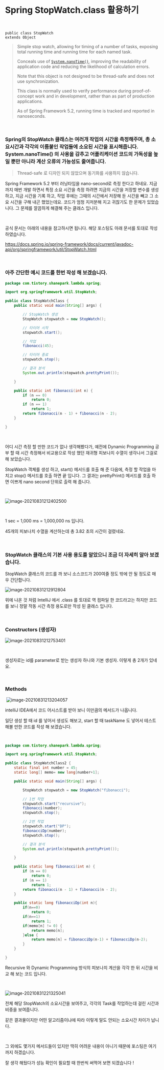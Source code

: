 # Spring StopWatch.class 활용하기

​	

```
public class StopWatch
extends Object
```

> Simple stop watch, allowing for timing of a number of tasks, exposing total running time and running time for each named task.
>
> Conceals use of [`System.nanoTime()`](https://docs.oracle.com/javase/8/docs/api/java/lang/System.html?is-external=true#nanoTime--), improving the readability of application code and reducing the likelihood of calculation errors.
>
> Note that this object is not designed to be thread-safe and does not use synchronization.
>
> This class is normally used to verify performance during proof-of-concept work and in development, rather than as part of production applications.
>
> As of Spring Framework 5.2, running time is tracked and reported in nanoseconds.

​	

### Spring의 StopWatch 클래스는 여러개 작업의 시간을 측정해주며, 총 소요시간과 각각의 이름붙인 작업들에 소요된 시간을 표시해줍니다. System.nanoTime() 의 사용을 감추고 어플리케이션 코드의 가독성을 높일 뿐만 아니라 계산 오류의 가능성도 줄여줍니다. 

> Thread-safe 로 디자인 되지 않았으며 동기화를 사용하지 않습니다.

Spring Framework 5.2 부터 러닝타임을 nano-second로 측정 한다고 하네요. 지금까지 매번 개발 하면서 특정 소요 시간을 측정 하려면 지금의 시간을 저장할 변수를 생성 하고, 지금 시간을 기록 하고, 작업 후에는 그때의 시간에서 저장해 둔 시간을 빼고 그 소요 시간을 구해 내곤 했었는데요. 코드가 엄청 지저분해 지고 귀찮기도 한 문제가 있었습니다. 그 문제를 깔끔하게 해결해 주는 클래스 입니다.

​		

공식 문서는 아래의 내용을 참고하시면 됩니다. 해당 포스팅도 아래 문서를 토대로 작성 하였습니다.

https://docs.spring.io/spring-framework/docs/current/javadoc-api/org/springframework/util/StopWatch.html

​			

### 아주 간단한 예시 코드를 한번 작성 해 보겠습니다.

```java
package com.tistory.shanepark.lambda.spring;

import org.springframework.util.StopWatch;

public class StopWatchClass {
    public static void main(String[] args) {

        // StopWatch 생성
        StopWatch stopwatch = new StopWatch();

        // 타이머 시작
        stopwatch.start();

        // 작업
        fibonacci(45);

        // 타이머 종료
        stopwatch.stop();

        // 결과 분석
        System.out.println(stopwatch.prettyPrint());

    }

    public static int fibonacci(int n) {
        if (n == 0)
            return 0;
        if (n == 1)
            return 1;
        return fibonacci(n - 1) + fibonacci(n - 2);
    }

}	
```

​	

어디 시간 측정 할 만한 코드가 없나 생각해봤다가, 예전에 Dynamic Programming 공부 할 때 시간 측정해서 비교용으로 작성 했던 재귀형 피보나치 수열이 생각나서 그걸로 해 보았습니다.

StopWatch 객체를 생성 하고,  start() 메서드를 호출 해 준 다음에, 측정 할 작업을 마치고 stop() 메서드를 호출 하면 끝 입니다. 그 결과는 prettyPrint() 메서드를 호출 하면 이쁘게 nano second 단위로 출력 해 줍니다.

​		

![image-20210831212402500](https://raw.githubusercontent.com/Shane-Park/markdownBlog/master/backend/spring/StopWatch.assets/image-20210831212402500.png)

​	

1 sec = 1,000 ms = 1,000,000 ns 입니다.

45개의 피보나치 수열을 계산하는데 총 3.82 초의 시간이 걸렸네요.

​		

### StopWatch 클래스의 기본 사용 용도를 알았으니 조금 더 자세히 알아 보겠습니다.

StopWatch 클래스의 코드를 까 보니 소스코드가 200여줄 정도 밖에 안 될 정도로 매우 간단합니다. 

![image-20210831212912804](https://raw.githubusercontent.com/Shane-Park/markdownBlog/master/backend/spring/StopWatch.assets/image-20210831212912804.png)

위에 나온 것 처럼 IntelliJ 에서 .class 를 토대로 역 컴파일 한 코드라고는 하지만 코드를 보니 정말 작동 시간 측정 용도로만 작성 된 클래스 입니다.

​	

### Constructors (생성자)

![image-20210831212753401](https://raw.githubusercontent.com/Shane-Park/markdownBlog/master/backend/spring/StopWatch.assets/image-20210831212753401.png)

​			

생성자로는 id를 parameter로 받는 생성자 하나와 기본 생성자. 이렇게 총 2개가 있네요.

​	

### Methods

​	![image-20210831213204057](https://raw.githubusercontent.com/Shane-Park/markdownBlog/master/backend/spring/StopWatch.assets/image-20210831213204057.png)

intelliJ IDEA에서 코드 어시스트를 받아 보니 이만큼의 메서드가 나옵니다. 

일단 생성 할 때 id 를 넣어서 생성도 해보고, start 할 때 taskName 도 넣어서 테스트 해볼 만한 코드를 작성 해 보겠습니다.

​		

```java
package com.tistory.shanepark.lambda.spring;

import org.springframework.util.StopWatch;

public class StopWatchClass2 {
    static final int number = 45;
    static long[] memo= new long[number+1];

    public static void main(String[] args) {

        StopWatch stopwatch = new StopWatch("fibonacci");

        // 1번 작업
        stopwatch.start("recursive");
        fibonacci(number);
        stopwatch.stop();

        // 2번 작업
        stopwatch.start("DP");
        fibonacciDp(number);
        stopwatch.stop();

        // 결과 분석
        System.out.println(stopwatch.prettyPrint());

    }

    public static long fibonacci(int n) {
        if (n == 0)
            return 0;
        if (n == 1)
            return 1;
        return fibonacci(n - 1) + fibonacci(n - 2);
    }

    public static long fibonacciDp(int n){
        if(n==0)
            return 0;
        if(n==1)
            return 1;
        if(memo[n] != 0) {
            return memo[n];
        }else {
            return memo[n] = fibonacciDp(n-1) + fibonacciDp(n-2);
        }
    }

}
```

Recursive 와 Dynamic Programming 방식의 피보나치 계산을 각각 한 뒤 시간을 비교 해 보는 코드 입니다.

​		

![image-20210831221325041](https://raw.githubusercontent.com/Shane-Park/markdownBlog/master/backend/spring/StopWatch.assets/image-20210831221325041.png)

전체 해당 StopWatch의 소요시간을 보여주고, 각각의 Task를 작업하는데 걸린 시간과 비중을 보여줍니다.

같은 결과물이지만 어떤 알고리즘이냐에 따라 이렇게 말도 안되는 소요시간 차이가 납니다.

​		

그 외에도 몇가지 메서드들이 있지만 딱히 어려운 내용이 아니기 때문에 포스팅은 여기까지 하겠습니다.

잘 생각 해뒀다가 성능 확인이 필요할 때 한번씩 써먹어 보면 되겠습니다 !

